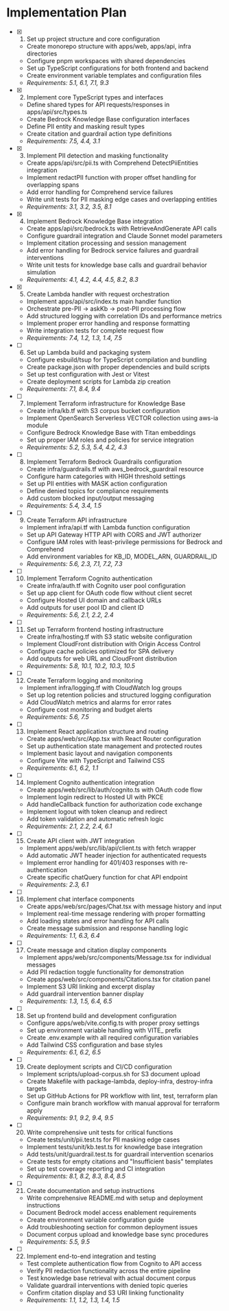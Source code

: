 # Implementation Plan

- [x] 1. Set up project structure and core configuration

  - Create monorepo structure with apps/web, apps/api, infra directories
  - Configure pnpm workspaces with shared dependencies
  - Set up TypeScript configurations for both frontend and backend
  - Create environment variable templates and configuration files
  - _Requirements: 5.1, 6.1, 7.1, 9.3_

- [x] 2. Implement core TypeScript types and interfaces

  - Define shared types for API requests/responses in apps/api/src/types.ts
  - Create Bedrock Knowledge Base configuration interfaces
  - Define PII entity and masking result types
  - Create citation and guardrail action type definitions
  - _Requirements: 7.5, 4.4, 3.1_

- [x] 3. Implement PII detection and masking functionality

  - Create apps/api/src/pii.ts with Comprehend DetectPiiEntities integration
  - Implement redactPII function with proper offset handling for overlapping spans
  - Add error handling for Comprehend service failures
  - Write unit tests for PII masking edge cases and overlapping entities
  - _Requirements: 3.1, 3.2, 3.5, 8.1_

- [x] 4. Implement Bedrock Knowledge Base integration

  - Create apps/api/src/bedrock.ts with RetrieveAndGenerate API calls
  - Configure guardrail integration and Claude Sonnet model parameters
  - Implement citation processing and session management
  - Add error handling for Bedrock service failures and guardrail interventions
  - Write unit tests for knowledge base calls and guardrail behavior simulation
  - _Requirements: 4.1, 4.2, 4.4, 4.5, 8.2, 8.3_

- [x] 5. Create Lambda handler with request orchestration

  - Implement apps/api/src/index.ts main handler function
  - Orchestrate pre-PII → askKb → post-PII processing flow
  - Add structured logging with correlation IDs and performance metrics
  - Implement proper error handling and response formatting
  - Write integration tests for complete request flow
  - _Requirements: 7.4, 1.2, 1.3, 1.4, 7.5_

- [ ] 6. Set up Lambda build and packaging system

  - Configure esbuild/tsup for TypeScript compilation and bundling
  - Create package.json with proper dependencies and build scripts
  - Set up test configuration with Jest or Vitest
  - Create deployment scripts for Lambda zip creation
  - _Requirements: 7.1, 8.4, 9.4_

- [ ] 7. Implement Terraform infrastructure for Knowledge Base

  - Create infra/kb.tf with S3 corpus bucket configuration
  - Implement OpenSearch Serverless VECTOR collection using aws-ia module
  - Configure Bedrock Knowledge Base with Titan embeddings
  - Set up proper IAM roles and policies for service integration
  - _Requirements: 5.2, 5.3, 5.4, 4.2, 4.3_

- [ ] 8. Implement Terraform Bedrock Guardrails configuration

  - Create infra/guardrails.tf with aws_bedrock_guardrail resource
  - Configure harm categories with HIGH threshold settings
  - Set up PII entities with MASK action configuration
  - Define denied topics for compliance requirements
  - Add custom blocked input/output messaging
  - _Requirements: 5.4, 3.4, 1.5_

- [ ] 9. Create Terraform API infrastructure

  - Implement infra/api.tf with Lambda function configuration
  - Set up API Gateway HTTP API with CORS and JWT authorizer
  - Configure IAM roles with least-privilege permissions for Bedrock and Comprehend
  - Add environment variables for KB_ID, MODEL_ARN, GUARDRAIL_ID
  - _Requirements: 5.6, 2.3, 7.1, 7.2, 7.3_

- [ ] 10. Implement Terraform Cognito authentication

  - Create infra/auth.tf with Cognito user pool configuration
  - Set up app client for OAuth code flow without client secret
  - Configure Hosted UI domain and callback URLs
  - Add outputs for user pool ID and client ID
  - _Requirements: 5.6, 2.1, 2.2, 2.4_

- [ ] 11. Set up Terraform frontend hosting infrastructure

  - Create infra/hosting.tf with S3 static website configuration
  - Implement CloudFront distribution with Origin Access Control
  - Configure cache policies optimized for SPA delivery
  - Add outputs for web URL and CloudFront distribution
  - _Requirements: 5.8, 10.1, 10.2, 10.3, 10.5_

- [ ] 12. Create Terraform logging and monitoring

  - Implement infra/logging.tf with CloudWatch log groups
  - Set up log retention policies and structured logging configuration
  - Add CloudWatch metrics and alarms for error rates
  - Configure cost monitoring and budget alerts
  - _Requirements: 5.6, 7.5_

- [ ] 13. Implement React application structure and routing

  - Create apps/web/src/App.tsx with React Router configuration
  - Set up authentication state management and protected routes
  - Implement basic layout and navigation components
  - Configure Vite with TypeScript and Tailwind CSS
  - _Requirements: 6.1, 6.2, 1.1_

- [ ] 14. Implement Cognito authentication integration

  - Create apps/web/src/lib/auth/cognito.ts with OAuth code flow
  - Implement login redirect to Hosted UI with PKCE
  - Add handleCallback function for authorization code exchange
  - Implement logout with token cleanup and redirect
  - Add token validation and automatic refresh logic
  - _Requirements: 2.1, 2.2, 2.4, 6.1_

- [ ] 15. Create API client with JWT integration

  - Implement apps/web/src/lib/api/client.ts with fetch wrapper
  - Add automatic JWT header injection for authenticated requests
  - Implement error handling for 401/403 responses with re-authentication
  - Create specific chatQuery function for chat API endpoint
  - _Requirements: 2.3, 6.1_

- [ ] 16. Implement chat interface components

  - Create apps/web/src/pages/Chat.tsx with message history and input
  - Implement real-time message rendering with proper formatting
  - Add loading states and error handling for API calls
  - Create message submission and response handling logic
  - _Requirements: 1.1, 6.3, 6.4_

- [ ] 17. Create message and citation display components

  - Implement apps/web/src/components/Message.tsx for individual messages
  - Add PII redaction toggle functionality for demonstration
  - Create apps/web/src/components/Citations.tsx for citation panel
  - Implement S3 URI linking and excerpt display
  - Add guardrail intervention banner display
  - _Requirements: 1.3, 1.5, 6.4, 6.5_

- [ ] 18. Set up frontend build and development configuration

  - Configure apps/web/vite.config.ts with proper proxy settings
  - Set up environment variable handling with VITE\_ prefix
  - Create .env.example with all required configuration variables
  - Add Tailwind CSS configuration and base styles
  - _Requirements: 6.1, 6.2, 6.5_

- [ ] 19. Create deployment scripts and CI/CD configuration

  - Implement scripts/upload-corpus.sh for S3 document upload
  - Create Makefile with package-lambda, deploy-infra, destroy-infra targets
  - Set up GitHub Actions for PR workflow with lint, test, terraform plan
  - Configure main branch workflow with manual approval for terraform apply
  - _Requirements: 9.1, 9.2, 9.4, 9.5_

- [ ] 20. Write comprehensive unit tests for critical functions

  - Create tests/unit/pii.test.ts for PII masking edge cases
  - Implement tests/unit/kb.test.ts for knowledge base integration
  - Add tests/unit/guardrail.test.ts for guardrail intervention scenarios
  - Create tests for empty citations and "Insufficient basis" templates
  - Set up test coverage reporting and CI integration
  - _Requirements: 8.1, 8.2, 8.3, 8.4, 8.5_

- [ ] 21. Create documentation and setup instructions

  - Write comprehensive README.md with setup and deployment instructions
  - Document Bedrock model access enablement requirements
  - Create environment variable configuration guide
  - Add troubleshooting section for common deployment issues
  - Document corpus upload and knowledge base sync procedures
  - _Requirements: 5.5, 9.5_

- [ ] 22. Implement end-to-end integration and testing
  - Test complete authentication flow from Cognito to API access
  - Verify PII redaction functionality across the entire pipeline
  - Test knowledge base retrieval with actual document corpus
  - Validate guardrail interventions with denied topic queries
  - Confirm citation display and S3 URI linking functionality
  - _Requirements: 1.1, 1.2, 1.3, 1.4, 1.5_
